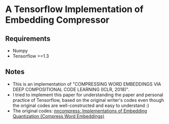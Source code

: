 # A Tensorflow Implementation of Embedding Compressor
## Requirements
- Numpy
- Tensorflow >=1.3

## Notes
- This is an implementation of "COMPRESSING WORD EMBEDDINGS VIA DEEP COMPOSITIONAL CODE LEARNING (ICLR, 2018)".
- I tried to implement this paper for understanding the paper and personal practice of Tensorflow, based on the original writer's codes even though the original codes are well-constructed and easy to understand :)
- The original codes: [nncompress: Implementations of Embedding Quantization (Compress Word Embeddings)](https://github.com/zomux/neuralcompressor "")
